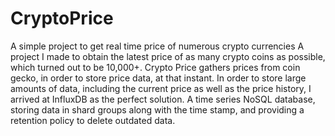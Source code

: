 # CryptoPrice
A simple project to get real time price of numerous crypto currencies
A project I made to obtain the latest price of as many crypto coins as possible, which turned out to be 10,000+.
Crypto Price gathers prices from coin gecko, in order to store price data, at that instant.
In order to store large amounts of data, including the current price as well as the price history,
I arrived at InfluxDB as the perfect solution.
A time series NoSQL database, storing data in shard groups along with the time stamp, and providing a retention policy to delete outdated data.
